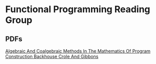 <!-- TITLE: FP Reading Group -->
<!-- SUBTITLE: A functional programming reading group. -->

# Functional Programming Reading Group
## PDFs
[Algebraic And Coalgebraic Methods In The Mathematics Of Program Construction Backhouse Crole And Gibbons](/uploads/algebraic-and-coalgebraic-methods-in-the-mathematics-of-program-construction-backhouse-crole-and-gibbons.pdf "Algebraic And Coalgebraic Methods In The Mathematics Of Program Construction Backhouse Crole And Gibbons")